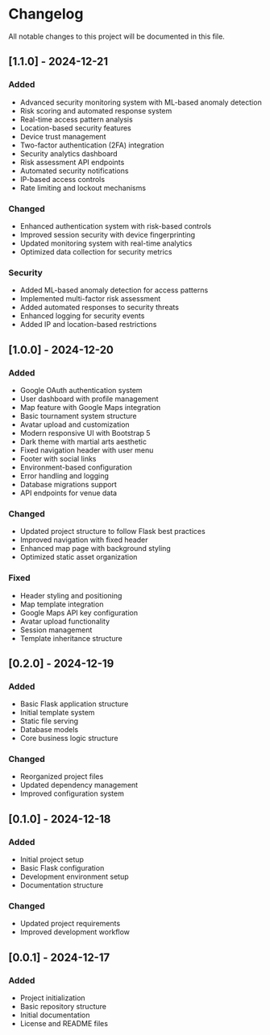 # Changelog

All notable changes to this project will be documented in this file.

## [1.1.0] - 2024-12-21

### Added
- Advanced security monitoring system with ML-based anomaly detection
- Risk scoring and automated response system
- Real-time access pattern analysis
- Location-based security features
- Device trust management
- Two-factor authentication (2FA) integration
- Security analytics dashboard
- Risk assessment API endpoints
- Automated security notifications
- IP-based access controls
- Rate limiting and lockout mechanisms

### Changed
- Enhanced authentication system with risk-based controls
- Improved session security with device fingerprinting
- Updated monitoring system with real-time analytics
- Optimized data collection for security metrics

### Security
- Added ML-based anomaly detection for access patterns
- Implemented multi-factor risk assessment
- Added automated responses to security threats
- Enhanced logging for security events
- Added IP and location-based restrictions

## [1.0.0] - 2024-12-20

### Added
- Google OAuth authentication system
- User dashboard with profile management
- Map feature with Google Maps integration
- Basic tournament system structure
- Avatar upload and customization
- Modern responsive UI with Bootstrap 5
- Dark theme with martial arts aesthetic
- Fixed navigation header with user menu
- Footer with social links
- Environment-based configuration
- Error handling and logging
- Database migrations support
- API endpoints for venue data

### Changed
- Updated project structure to follow Flask best practices
- Improved navigation with fixed header
- Enhanced map page with background styling
- Optimized static asset organization

### Fixed
- Header styling and positioning
- Map template integration
- Google Maps API key configuration
- Avatar upload functionality
- Session management
- Template inheritance structure

## [0.2.0] - 2024-12-19

### Added
- Basic Flask application structure
- Initial template system
- Static file serving
- Database models
- Core business logic structure

### Changed
- Reorganized project files
- Updated dependency management
- Improved configuration system

## [0.1.0] - 2024-12-18

### Added
- Initial project setup
- Basic Flask configuration
- Development environment setup
- Documentation structure

### Changed
- Updated project requirements
- Improved development workflow

## [0.0.1] - 2024-12-17

### Added
- Project initialization
- Basic repository structure
- Initial documentation
- License and README files